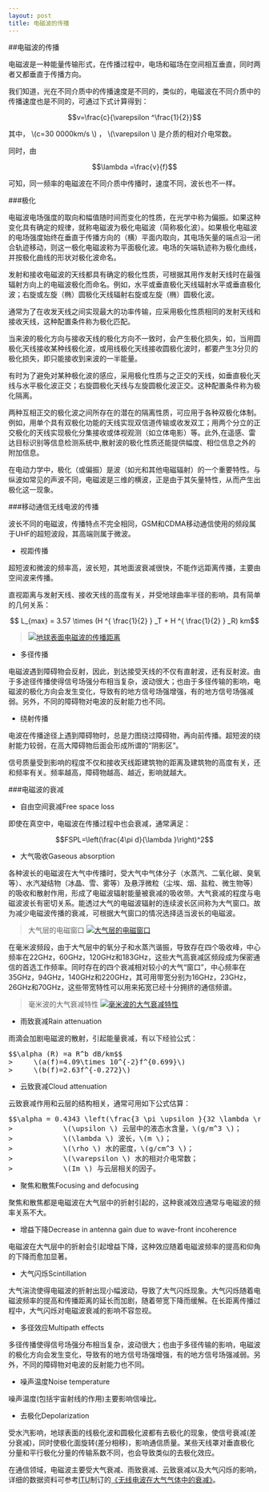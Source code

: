 ```yaml
---
layout: post
title: 电磁波的传播
---
```

##电磁波的传播

电磁波是一种能量传输形式，在传播过程中，电场和磁场在空间相互垂直，同时两者又都垂直于传播方向。

我们知道，光在不同介质中的传播速度是不同的，类似的，电磁波在不同介质中的传播速度也是不同的，可通过下式计算得到：

$$v=\frac{c}{\varepsilon ^\frac{1}{2}}$$

其中， \\(c=30 0000km/s \\) ， \\(\varepsilon \\) 是介质的相对介电常数。

同时，由

$$\lambda =\frac{v}{f}$$

可知，同一频率的电磁波在不同介质中传播时，速度不同，波长也不一样。

###极化

电磁波电场强度的取向和幅值随时间而变化的性质，在光学中称为偏振。如果这种变化具有确定的规律，就称电磁波为极化电磁波（简称极化波）。如果极化电磁波的电场强度始终在垂直于传播方向的（横）平面内取向，其电场矢量的端点沿一闭合轨迹移动，则这一极化电磁波称为平面极化波。电场的矢端轨迹称为极化曲线，并按极化曲线的形状对极化波命名。

发射和接收电磁波的天线都具有确定的极化性质，可根据其用作发射天线时在最强辐射方向上的电磁波极化而命名。例如，水平或垂直极化天线辐射水平或垂直极化波；右旋或左旋（椭）圆极化天线辐射右旋或左旋（椭）圆极化波。

通常为了在收发天线之间实现最大的功率传输，应采用极化性质相同的发射天线和接收天线，这种配置条件称为极化匹配。

当来波的极化方向与接收天线的极化方向不一致时，会产生极化损失，如，当用圆极化天线接收某种线极化波，或用线极化天线接收圆极化波时，都要产生3分贝的极化损失，即只能接收到来波的一半能量。

有时为了避免对某种极化波的感应，采用极化性质与之正交的天线，如垂直极化天线与水平极化波正交；右旋圆极化天线与左旋圆极化波正交。这种配置条件称为极化隔离。

两种互相正交的极化波之间所存在的潜在的隔离性质，可应用于各种双极化体制。例如，用单个具有双极化功能的天线实现双信道传输或收发双工；用两个分立的正交极化的天线实现极化分集接收或体视观测（如立体电影）等。此外,在遥感、雷达目标识别等信息检测系统中,散射波的极化性质还能提供幅度、相位信息之外的附加信息。

在电动力学中，极化（或偏振）是波（如光和其他电磁辐射）的一个重要特性。与纵波如常见的声波不同，电磁波是三维的横波，正是由于其矢量特性，从而产生出极化这一现象。

###移动通信无线电波的传播

波长不同的电磁波，传播特点不完全相同，GSM和CDMA移动通信使用的频段属于UHF的超短波段，其高端则属于微波。

+ 视距传播

超短波和微波的频率高，波长短，其地面波衰减很快，不能作远距离传播，主要由空间波来传播。

直视距离与发射天线、接收天线的高度有关，并受地球曲率半径的影响，具有简单的几何关系：

$$ L_{max} = 3.57 \times (H ^{ \frac{1}{2} } _T + H ^{ \frac{1}{2} } _R) km$$

><a href="{{site.baseurl}}images/Lmax.jpg" target="_blank" alt="地球表面电磁波的传播距离" title="点击查看大图"> <img alt="地球表面电磁波的传播距离" src="{{site.baseurl}}images/Lmax.jpg"></img> </a>

+ 多径传播

电磁波遇到障碍物会反射，因此，到达接受天线的不仅有直射波，还有反射波。由于多途径传播使得信号场强分布相当复杂，波动很大；也由于多径传输的影响，电磁波的极化方向会发生变化，导致有的地方信号场强增强，有的地方信号场强减弱。另外，不同的障碍物对电波的反射能力也不同。

+ 绕射传播

电波在传播途径上遇到障碍物时，总是力图绕过障碍物，再向前传播。超短波的绕射能力较弱，在高大障碍物后面会形成所谓的“阴影区”。

信号质量受到影响的程度不仅和接收天线距建筑物的距离及建筑物的高度有关，还和频率有关。频率越高，障碍物越高、越近，影响就越大。

###电磁波的衰减

+ 自由空间衰减Free space loss

即使在真空中，电磁波在传播过程中也会衰减，通常满足：

$$FSPL=\left(\frac{4\pi d}{\lambda }\right)^2$$

+ 大气吸收Gaseous absorption

各种波长的电磁波在大气中传播时，受大气中气体分子（水蒸汽、二氧化碳、臭氧等）、水汽凝结物（冰晶、雪、雾等）及悬浮微粒（尘埃、烟、盐粒、微生物等）的吸收和散射作用，形成了电磁波辐射能量被衰减的吸收带。大气衰减的程度与电磁波波长有密切关系。能透过大气的电磁波辐射的连续波长区间称为大气窗口。故为减少电磁波传播的衰减，可根据大气窗口的情况选择适当波长的电磁波。

>大气层的电磁窗口
><a href="{{site.baseurl}}images/Atmospheric_electromagnetic_opacity.png" target="_blank" alt="大气层的电磁窗口" title="点击查看大图"> <img alt="大气层的电磁窗口" src="{{site.baseurl}}images/Atmospheric_electromagnetic_opacity.png"></img> </a>

在毫米波频段，由于大气层中的氧分子和水蒸汽谐振，导致存在四个吸收峰，中心频率在22GHz，60GHz，120GHz和183GHz，这些大气高衰减区频段成为保密通信的首选工作频率。同时存在的四个衰减相对较小的大气“窗口”，中心频率在35GHz，94GHz，140GHz和220GHz，其可用带宽分别为16GHz，23GHz，26GHz和70GHz，这些带宽特性可以用来拓宽已经十分拥挤的通信频谱。

>毫米波的大气衰减特性
><a href="{{site.baseurl}}images/at60GHz.png" target="_blank" alt="毫米波的大气衰减特性" title="点击查看大图"> <img alt="毫米波的大气衰减特性" src="{{site.baseurl}}images/at60GHz.png"></img> </a>

+ 雨致衰减Rain attenuation

雨滴会加剧电磁波的散射，引起能量衰减，有以下经验公式：

<pre>$$\alpha (R) =a R^b dB/km$$
>     \(a(f)=4.09\times 10^{-2}f^{0.699}\)
>     \(b(f)=2.63f^{-0.272}\)</pre>

+ 云致衰减Cloud attenuation

云致衰减作用和云层的结构相关，通常可用如下公式估算：

<pre>
$$\alpha = 0.4343 \left(\frac{3 \pi \upsilon }{32 \lambda \rho} \right) Im \left(\frac{1-\varepsilon }{2+\varepsilon } \right) dB/km$$
>            \(\upsilon \) 云层中的液态水含量，\(g/m^3 \)；
>            \(\lambda \) 波长，\(m \)；
>            \(\rho \) 水的密度，\(g/cm^3 \)；
>            \(\varepsilon \) 水的相对介电常数；
>            \(Im \) 与云层相关的因子。
</pre>

+ 聚焦和散焦Focusing and defocusing

聚焦和散焦都是电磁波在大气层中的折射引起的，这种衰减效应通常与电磁波的频率关系不大。

+ 增益下降Decrease in antenna gain due to wave-front incoherence

电磁波在大气层中的折射会引起增益下降，这种效应随着电磁波频率的提高和仰角的下降而愈加显著。

+ 大气闪烁Scintillation

大气湍流使得电磁波的折射出现小幅波动，导致了大气闪烁现象。大气闪烁随着电磁波频率的提高和传播距离的延长而加剧，随着带宽下降而缓解。在长距离传播过程中，大气闪烁对电磁波衰减的影响不容忽视。

+ 多径效应Multipath effects

多径传播使得信号场强分布相当复杂，波动很大；也由于多径传输的影响，电磁波的极化方向会发生变化，导致有的地方信号场强增强，有的地方信号场强减弱。另外，不同的障碍物对电波的反射能力也不同。

+ 噪声温度Noise temperature

噪声温度(包括宇宙射线的作用)主要影响信噪比。

+ 去极化Depolarization

受水汽影响，地球表面的线极化波和圆极化波都有去极化的现象，使信号衰减(差分衰减)，同时使极化面旋转(差分相移)，影响通信质量。某些天线罩对垂直极化分量和平行极化分量的传输系数不同，也会导致类似的去极化效应。


在通信领域，电磁波主要受大气衰减、雨致衰减、云致衰减以及大气闪烁的影响，详细的数据资料可参考[ITU][1]制订的[《无线电波在大气气体中的衰减》][2]。

[1]: http://www.itu.int/ "ITU"
[2]: http://www.propagation.gatech.edu/ECE6390/project/Fall2012/Team08/satcom/v-band-beacon-experiment/atmospheric-parameters/atmospheric-attenuation-data/index.html "《无线电波在大气气体中的衰减》"
